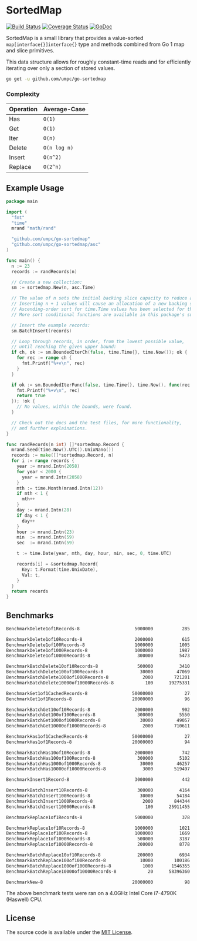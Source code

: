 # SortedMap

[![Build Status](https://travis-ci.org/umpc/go-sortedmap.svg?branch=master)](https://travis-ci.org/umpc/go-sortedmap) [![Coverage Status](https://codecov.io/github/umpc/go-sortedmap/badge.svg?branch=master)](https://codecov.io/github/umpc/go-sortedmap?branch=master) [![GoDoc](https://godoc.org/github.com/umpc/go-sortedmap?status.svg)](https://godoc.org/github.com/umpc/go-sortedmap)

SortedMap is a small library that provides a value-sorted ```map[interface{}]interface{}``` type and methods combined from Go 1 map and slice primitives.

This data structure allows for roughly constant-time reads and for efficiently iterating over only a section of stored values.

```sh
go get -u github.com/umpc/go-sortedmap
```

### Complexity
Operation | Average-Case
----------|-----------
Has | ```O(1)```
Get | ```O(1)```
Iter | ```O(n)```
Delete | ```O(n log n)```
Insert | ```O(n^2)```
Replace | ```O(2^n)```

## Example Usage

```go
package main

import (
  "fmt"
  "time"
  mrand "math/rand"

  "github.com/umpc/go-sortedmap"
  "github.com/umpc/go-sortedmap/asc"
)

func main() {
  n := 23
  records := randRecords(n)

  // Create a new collection:
  sm := sortedmap.New(n, asc.Time)

  // The value of n sets the initial backing slice capacity to reduce allocations.
  // Inserting n + 1 values will cause an allocation of a new backing slice.
  // Ascending-order sort for time.Time values has been selected for this example.
  // More sort conditional functions are available in this package's subdirectories.

  // Insert the example records:
  sm.BatchInsert(records)

  // Loop through records, in order, from the lowest possible value,
  // until reaching the given upper bound:
  if ch, ok := sm.BoundedIterCh(false, time.Time{}, time.Now()); ok {
    for rec := range ch {
      fmt.Printf("%+v\n", rec)
    }
  }

  if ok := sm.BoundedIterFunc(false, time.Time{}, time.Now(), func(rec sortedmap.Record) bool {
    fmt.Printf("%+v\n", rec)
    return true
  }); !ok {
    // No values, within the bounds, were found.
  }

  // Check out the docs and the test files, for more functionality,
  // and further explainations.
}

func randRecords(n int) []*sortedmap.Record {
  mrand.Seed(time.Now().UTC().UnixNano())
  records := make([]*sortedmap.Record, n)
  for i := range records {
    year := mrand.Intn(2058)
    for year < 2000 {
      year = mrand.Intn(2058)
    }
    mth := time.Month(mrand.Intn(12))
    if mth < 1 {
      mth++
    }
    day := mrand.Intn(28)
    if day < 1 {
      day++
    }
    hour := mrand.Intn(23)
    min  := mrand.Intn(59)
    sec  := mrand.Intn(59)

    t := time.Date(year, mth, day, hour, min, sec, 0, time.UTC)

    records[i] = &sortedmap.Record{
      Key: t.Format(time.UnixDate),
      Val: t,
    }
  }
  return records
}
```

## Benchmarks

```sh
BenchmarkDelete1of1Records-8                 	 5000000	       285 ns/op	       0 B/op	       0 allocs/op

BenchmarkDelete1of10Records-8                	 2000000	       615 ns/op	       0 B/op	       0 allocs/op
BenchmarkDelete1of100Records-8               	 1000000	      1005 ns/op	       0 B/op	       0 allocs/op
BenchmarkDelete1of1000Records-8              	 1000000	      1987 ns/op	       0 B/op	       0 allocs/op
BenchmarkDelete1of10000Records-8             	  300000	      5473 ns/op	       0 B/op	       0 allocs/op

BenchmarkBatchDelete10of10Records-8          	  500000	      3410 ns/op	      16 B/op	       1 allocs/op
BenchmarkBatchDelete100of100Records-8        	   30000	     47069 ns/op	     112 B/op	       1 allocs/op
BenchmarkBatchDelete1000of1000Records-8      	    2000	    721201 ns/op	    1024 B/op	       1 allocs/op
BenchmarkBatchDelete10000of10000Records-8    	     100	  19275331 ns/op	   10240 B/op	       1 allocs/op

BenchmarkGet1of1CachedRecords-8              	50000000	        27.3 ns/op	       0 B/op	       0 allocs/op
BenchmarkGet1of1Records-8                    	20000000	        96.8 ns/op	       0 B/op	       0 allocs/op

BenchmarkBatchGet10of10Records-8             	 2000000	       902 ns/op	     176 B/op	       2 allocs/op
BenchmarkBatchGet100of100Records-8           	  300000	      5550 ns/op	    1904 B/op	       2 allocs/op
BenchmarkBatchGet1000of1000Records-8         	   30000	     49057 ns/op	   17408 B/op	       2 allocs/op
BenchmarkBatchGet10000of10000Records-8       	    2000	    710611 ns/op	  174080 B/op	       2 allocs/op

BenchmarkHas1of1CachedRecords-8              	50000000	        27.3 ns/op	       0 B/op	       0 allocs/op
BenchmarkHas1of1Records-8                    	20000000	        94.1 ns/op	       0 B/op	       0 allocs/op

BenchmarkBatchHas10of10Records-8             	 2000000	       742 ns/op	      16 B/op	       1 allocs/op
BenchmarkBatchHas100of100Records-8           	  300000	      5102 ns/op	     112 B/op	       1 allocs/op
BenchmarkBatchHas1000of1000Records-8         	   30000	     46257 ns/op	    1024 B/op	       1 allocs/op
BenchmarkBatchHas10000of10000Records-8       	    3000	    519497 ns/op	   10240 B/op	       1 allocs/op

BenchmarkInsert1Record-8                     	 3000000	       442 ns/op	     304 B/op	       2 allocs/op

BenchmarkBatchInsert10Records-8              	  300000	      4164 ns/op	    1382 B/op	       8 allocs/op
BenchmarkBatchInsert100Records-8             	   30000	     54184 ns/op	   14912 B/op	      19 allocs/op
BenchmarkBatchInsert1000Records-8            	    2000	    844344 ns/op	  201969 B/op	      78 allocs/op
BenchmarkBatchInsert10000Records-8           	     100	  25911455 ns/op	 2121554 B/op	     584 allocs/op

BenchmarkReplace1of1Records-8                	 5000000	       378 ns/op	       0 B/op	       0 allocs/op

BenchmarkReplace1of10Records-8               	 1000000	      1021 ns/op	       0 B/op	       0 allocs/op
BenchmarkReplace1of100Records-8              	 1000000	      1669 ns/op	       0 B/op	       0 allocs/op
BenchmarkReplace1of1000Records-8             	  500000	      3187 ns/op	       0 B/op	       0 allocs/op
BenchmarkReplace1of10000Records-8            	  200000	      8778 ns/op	       0 B/op	       0 allocs/op

BenchmarkBatchReplace10of10Records-8         	  200000	      6934 ns/op	       0 B/op	       0 allocs/op
BenchmarkBatchReplace100of100Records-8       	   10000	    100186 ns/op	       0 B/op	       0 allocs/op
BenchmarkBatchReplace1000of1000Records-8     	    1000	   1546355 ns/op	       0 B/op	       0 allocs/op
BenchmarkBatchReplace10000of10000Records-8   	      20	  58396360 ns/op	       0 B/op	       0 allocs/op

BenchmarkNew-8                               	20000000	        98.8 ns/op	      96 B/op	       2 allocs/op
```

The above benchmark tests were ran on a 4.0GHz Intel Core i7-4790K (Haswell) CPU.

## License

The source code is available under the [MIT License](https://opensource.org/licenses/MIT).
